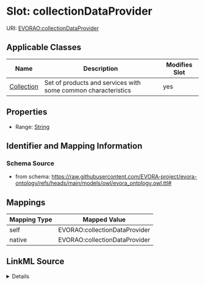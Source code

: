 

# Slot: collectionDataProvider



URI: [EVORAO:collectionDataProvider](https://raw.githubusercontent.com/EVORA-project/evora-ontology/refs/heads/main/models/owl/evora_ontology.owl.ttl#collectionDataProvider)



<!-- no inheritance hierarchy -->





## Applicable Classes

| Name | Description | Modifies Slot |
| --- | --- | --- |
| [Collection](Collection.md) | Set of products and services with some common characteristics |  yes  |







## Properties

* Range: [String](String.md)





## Identifier and Mapping Information







### Schema Source


* from schema: https://raw.githubusercontent.com/EVORA-project/evora-ontology/refs/heads/main/models/owl/evora_ontology.owl.ttl#




## Mappings

| Mapping Type | Mapped Value |
| ---  | ---  |
| self | EVORAO:collectionDataProvider |
| native | EVORAO:collectionDataProvider |




## LinkML Source

<details>
```yaml
name: collectionDataProvider
from_schema: https://raw.githubusercontent.com/EVORA-project/evora-ontology/refs/heads/main/models/owl/evora_ontology.owl.ttl#
rank: 1000
alias: collectionDataProvider
domain_of:
- Collection
range: string

```
</details>